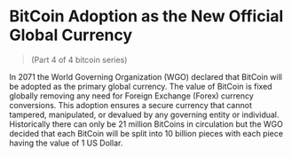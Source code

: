 # BitCoin Adoption as the New Official Global Currency
> (Part 4 of 4 bitcoin series)

In 2071 the World Governing Organization (WGO) declared that BitCoin will be adopted as the primary global currency. The value of BitCoin is fixed globally removing any need for Foreign Exchange (Forex) currency conversions. This adoption ensures a secure currency that cannot tampered, manipulated, or devalued by any governing entity or individual. Historically there can only be 21 million BitCoins in circulation but the WGO decided that each BitCoin will be split into 10 billion pieces with each piece having the value of 1 US Dollar.
